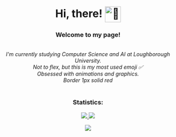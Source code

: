 
  <h1 align="center">
    Hi, there!  <img src="https://github.com/ykapf/ykapf/assets/118452591/df96985f-cd19-4834-b7d9-b86497c3ed78" align="center" width="42px" alt="👋" >
  </h1>




<h3 align="center">Welcome to my page!</h3>
<p align="center">
    <br>
    <i>
        I'm currently studying Computer Science and AI at Loughborough University.<br>
        Not to flex, but this is my most used emoji ✅<br>
        Obsessed with animations and graphics.<br>
        Border 1px solid red 
    </i><br><br>
   
</p>









<h3 align="center">Statistics: </h3>
<p align="center">
 
  <a href="https://github.com/ykapf">
    <img src="https://github-readme-streak-stats.herokuapp.com/?user=ykapf&hide_border=true&card_width=338&theme=transparent" />
  </a>
  <a href="https://github.com/ykapf">
    <img src="http://github-profile-summary-cards.vercel.app/api/cards/stats?username=ykapf&theme=transparent" />
  </a>
 
</p>



<p align="center">
  <a href="https://github.com/ykapf">
    <img src="https://komarev.com/ghpvc/?username=ykapf&color=brightgreen" />
  </a>
</p>



<!--
**ykapf/ykapf** is a ✨ _special_ ✨ repository because its `README.md` (this file) appears on your GitHub profile.

Here are some ideas to get you started:

- 🔭 I’m currently working on ...
- 🌱 I’m currently learning ...
- 👯 I’m looking to collaborate on ...
- 🤔 I’m looking for help with ...
- 💬 Ask me about ...
- 📫 How to reach me: ...
- 😄 Pronouns: ...
- ⚡ Fun fact: ...
-->
